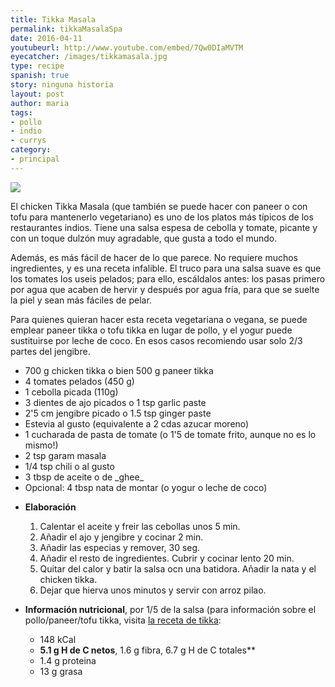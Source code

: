 ```yaml
---
title: Tikka Masala
permalink: tikkaMasalaSpa
date: 2016-04-11
youtubeurl: http://www.youtube.com/embed/7Qw0DIaMVTM
eyecatcher: /images/tikkamasala.jpg
type: recipe
spanish: true
story: ninguna historia
layout: post
author: maria
tags:
- pollo
- indio
- currys
category:
- principal
---
```


<img src="https://farm6.staticflickr.com/5583/31552267092_2b780b9375_o_d.jpg "/>

El chicken Tikka Masala (que también se puede hacer con paneer o con tofu para mantenerlo vegetariano) es uno de los platos más típicos de los restaurantes indios. Tiene una salsa espesa de cebolla y tomate, picante y con un toque dulzón muy agradable, que gusta a todo el mundo. 

Además, es más fácil de hacer de lo que parece. No requiere muchos ingredientes, y es una receta infalible. El truco para una salsa suave es que los tomates los useis pelados; para ello, escáldalos antes: los pasas primero por agua que acaben de hervir y después por agua fría, para que se suelte la piel y sean más fáciles de pelar.

Para quienes quieran hacer esta receta vegetariana o vegana, se puede emplear paneer tikka o tofu tikka en lugar de pollo, y el yogur puede sustituirse por leche de coco. En esos casos recomiendo usar solo 2/3 partes del jengibre. 


<ul>
  <li>700 g chicken tikka o bien 500 g paneer tikka</li> 
  <li>4 tomates pelados (450 g)</li>
  <li>1 cebolla picada (110g)</li>
  <li>3 dientes de ajo picados o 1 tsp garlic paste</li>
  <li>2'5 cm jengibre picado o 1.5 tsp ginger paste</li>
  <li>Estevia al gusto (equivalente a 2 cdas azucar moreno)</li>
  <li>1 cucharada de pasta de tomate (o 1'5 de tomate frito, aunque no es lo mismo!)</li>
  <li>2 tsp garam masala</li>
  <li>1/4 tsp chili o al gusto</li>
  <li>3 tbsp de aceite o de _ghee_</li>
  <li>Opcional: 4 tbsp nata de montar (o yogur o leche de coco)</li>
</ul>

* **Elaboración**
  1. Calentar el aceite y freir las cebollas unos 5 min.
  2. Añadir el ajo y jengibre y cocinar 2 min.
  3. Añadir las especias y remover, 30 seg.
  4. Añadir el resto de ingredientes. Cubrir y cocinar lento 20 min.
  5. Quitar del calor y batir la salsa ocn una batidora. Añadir la nata y el chicken tikka.
  6. Dejar que hierva unos minutos y servir con arroz pilao.  

* **Información nutricional**, por 1/5 de la salsa (para información sobre el pollo/paneer/tofu tikka, visita [la receta de tikka](http://maria.recipes/tikkaSpa):
  - 148 kCal
  - **5.1 g H de C netos**, 1.6 g fibra, 6.7 g H de C totales**
  - 1.4 g proteina
  - 13 g grasa